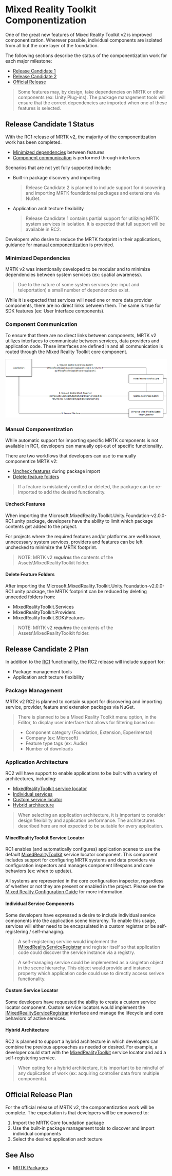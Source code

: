 # Mixed Reality Toolkit Componentization

One of the great new features of Mixed Reality Toolkit v2 is improved componentization. Wherever possible, 
individual components are isolated from all but the core layer of the foundation.

The following sections describe the status of the componentization work for each major milestone:

- [Release Candidate 1](#release-candidate-1-status)
- [Release Candidate 2](#release-candidate-2-plan)
- [Official Release](#official-release-plan)

> Some features may, by design, take dependencies on MRTK or other components (ex: Unity Plug-ins). 
The package management tools will ensure that the correct dependencies are imported when one of these 
features is selected.

## Release Candidate 1 Status

With the RC1 release of MRTK v2, the majority of the componentization work has been completed. 

- [Minimized dependencies](#minimized-dependencies) between features
- [Component communication](#component-communication) is performed through interfaces 

Scenarios that are not yet fully supported include:
- Built-in package discovery and importing

    > Release Candidate 2 is planned to include support for discovering and importing MRTK foundational 
    packages and extensions via NuGet.

- Application architecture flexibility

    > Release Candidate 1 contains partial support for utilizing MRTK system services in isolation. It is 
    expected that full support will be available in RC2. 

Developers who desire to reduce the MRTK footprint in their applications, guidance for [manual componentization](#manual-componentization) 
is provided. 

### Minimized Dependencies

MRTK v2 was intentionally developed to be modular and to minimize dependencies between system services 
(ex: spatial awareness). 

> Due to the nature of some system services (ex: input and teleportation) a small number of dependencies exist.

While it is expected that services will need one or more data provider components, there are no direct links 
between them. The same is true for SDK features (ex: User Interface components).

### Component Communication

To ensure that there are no direct links between components, MRTK v2 utilizes interfaces to communicate between 
services, data providers and application code. These interfaces are defined in and all communication is routed 
through the Mixed Reality Toolkit core component.

![Using the spatial awareness system via interfaces](../../External/ReadMeImages/Packaging/AccessingViaInterfaces.png)

### Manual Componentization

While automatic support for importing specific MRTK components is not available in RC1, developers can manually 
opt-out of specific functionality.

There are two workflows that developers can use to manually componentize MRTK v2:

- [Uncheck features](#uncheck-features) during package import
- [Delete feature folders](#delete-feature-folders)

> If a feature is mistakenly omitted or deleted, the package can be re-imported to add the desired functionality.

#### Uncheck Features

When importing the Microsoft.MixedReality.Toolkit.Unity.Foundation-v2.0.0-RC1.unity package, developers have the 
ability to limit which package contents get added to the project. 

For projects where the required features and/or platforms are well known, unnecessary system services, providers 
and features can be left unchecked to minimize the MRTK footprint.

> NOTE: MRTK v2 **_requires_** the contents of the Assets\MixedRealityToolkit folder. 

#### Delete Feature Folders

After importing the Microsoft.MixedReality.Toolkit.Unity.Foundation-v2.0.0-RC1.unity package, the MRTK footprint can 
be reduced by deleting unneeded folders from:

- MixedRealityToolkit.Services
- MixedRealityToolkit.Providers
- MixedRealityToolkit.SDK\Features

> NOTE: MRTK v2 **_requires_** the contents of the Assets\MixedRealityToolkit folder. 

## Release Candidate 2 Plan

In addition to the [RC1](#release-candidate-1-status) functionality, the RC2 release will include support for:

- Package management tools
- Application architecture flexibility

### Package Management

MRTK v2 RC2 is planned to contain support for discovering and importing service, provider, feature and extension 
packages via NuGet.

> There is planned to be a Mixed Reality Toolkit menu option, in the Editor, to display user interface that allows 
for filtering based on:

> - Component category (Foundation, Extension, Experimental)
> - Company (ex: Microsoft)
> - Feature type tags (ex: Audio)
> - Number of downloads

### Application Architecture

RC2 will have support to enable applications to be built with a variety of architectures, including:

- [MixedRealityToolkit service locator](#mixedrealitytoolkit-service-locator)
- [Individual services](#individual-service-components)
- [Custom service locator](#custom-service-locator)
- [Hybrid architecture](#hybrid-architecture)

> When selecting an application architecture, it is important to consider design flexibility and application
performance. The architectures described here are not expected to be suitable for every application.

#### MixedRealityToolkit Service Locator

RC1 enables (and automatically configures) application scenes to use the default [MixedRealityToolkit](xref:Microsoft.MixedReality.Toolkit.MixedRealityToolkit) service locator 
component. This component includes support for configuring MRTK systems and data providers via configuration inspectors
and manages component lifespans and core behaviors (ex: when to update).

All systems are represented in the core configuration inspector, regardless of whether or not they are present or
enabled in the project. Please see the [Mixed Reality Configuration Guide](../MixedRealityConfigurationGuide.md) for more
information. 

#### Individual Service Components

Some developers have expressed a desire to include individual service components into the application scene hierarchy. 
To enable this usage, services will either need to be encapsulated in a custom registrar or be self-registering / self-managing. 

> A self-registering service would implement the [IMixedRealityServiceRegistrar](xref:Microsoft.MixedReality.Toolkit.IMixedRealityServiceRegistrar) and register itself so that application
code could discover the service instance via a registry.

> A self-managing service could be implemented as a singleton object in the scene hierarchy. This object would provide
and instance property which application code could use to directly access serivce functionality.

#### Custom Service Locator

Some developers have requested the ability to create a custom service locator component. Custom service locators would
implement the [IMixedRealityServiceRegistrar](xref:Microsoft.MixedReality.Toolkit.IMixedRealityServiceRegistrar) interface and manage the lifecycle and core behaviors of active services.

#### Hybrid Architecture

RC2 is planned to support a hybrid architecture in which developers can combine the previous approaches as needed or
desired. For example, a developer could start with the [MixedRealityToolkit](xref:Microsoft.MixedReality.Toolkit.MixedRealityToolkit) service locator and add a self-registering
service.

> When opting for a hybrid architecture, it is important to be mindful of any duplication of work (ex: acquiring 
controller data from multiple components). 

## Official Release Plan

For the official release of MRTK v2, the componentization work will be complete. The expectation is that developers will be 
empowered to:

1. Import the MRTK Core foundation package
2. Use the built-in package management tools to discover and import individual components
3. Select the desired application architecture

## See Also

- [MRTK Packages](MRTK_Packages.md)

